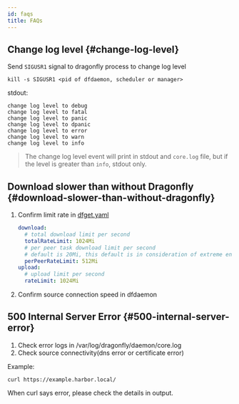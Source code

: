 ```yaml
---
id: faqs
title: FAQs
---
```


## Change log level {#change-log-level}

Send `SIGUSR1` signal to dragonfly process to change log level

```shell
kill -s SIGUSR1 <pid of dfdaemon, scheduler or manager>
```

stdout:

```text
change log level to debug
change log level to fatal
change log level to panic
change log level to dpanic
change log level to error
change log level to warn
change log level to info
```

> The change log level event will print in stdout and `core.log` file, but if the level is greater than `info`, stdout only.

## Download slower than without Dragonfly {#download-slower-than-without-dragonfly}

1. Confirm limit rate in [dfget.yaml](../reference/configuration/client/dfdaemon.md)

   ```yaml
   download:
     # total download limit per second
     totalRateLimit: 1024Mi
     # per peer task download limit per second
     # default is 20Mi, this default is in consideration of extreme environments
     perPeerRateLimit: 512Mi
   upload:
     # upload limit per second
     rateLimit: 1024Mi
   ```

2. Confirm source connection speed in dfdaemon

## 500 Internal Server Error {#500-internal-server-error}

1. Check error logs in /var/log/dragonfly/daemon/core.log
2. Check source connectivity(dns error or certificate error)

Example:

```shell
curl https://example.harbor.local/
```

When curl says error, please check the details in output.
